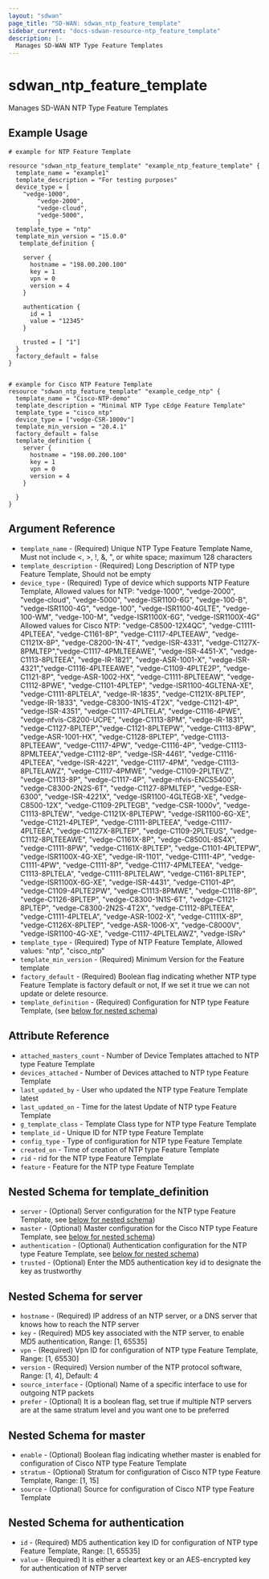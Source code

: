 ```yaml
---
layout: "sdwan"
page_title: "SD-WAN: sdwan_ntp_feature_template"
sidebar_current: "docs-sdwan-resource-ntp_feature_template"
description: |-
  Manages SD-WAN NTP Type Feature Templates
---
```


# sdwan_ntp_feature_template #
Manages SD-WAN NTP Type Feature Templates

## Example Usage ##

```hcl
# example for NTP Feature Template

resource "sdwan_ntp_feature_template" "example_ntp_feature_template" {  
  template_name = "example1"
  template_description = "For testing purposes"
  device_type = [	
    "vedge-1000",
		"vedge-2000",
		"vedge-cloud",
		"vedge-5000",
		]    
  template_type = "ntp"
  template_min_version = "15.0.0"
   template_definition {   
   
    server {
      hostname = "198.00.200.100"     
      key = 1
      vpn = 0
      version = 4 
    }

    authentication {
      id = 1
      value = "12345"
    }
   
    trusted = [ "1"]
  }
  factory_default = false
}


# example for Cisco NTP Feature Template
resource "sdwan_ntp_feature_template" "example_cedge_ntp" {
  template_name = "Cisco-NTP-demo"
  template_description = "Minimal NTP Type cEdge Feature Template"
  template_type = "cisco_ntp"
  device_type = ["vedge-CSR-1000v"]
  template_min_version = "20.4.1"
  factory_default = false
  template_definition {
    server {
      hostname = "198.00.200.100"     
      key = 1
      vpn = 0
      version = 4 
    }
    
  }
}

```


## Argument Reference ##

* `template_name` - (Required) Unique NTP Type Feature Template Name, Must not include <, >, !, &, ", or white space; maximum 128 characters
* `template_description` - (Required) Long Description of NTP type Feature Template, Should not be empty
* `device_type` - (Required) Type of device which supports NTP Feature Template, Allowed values for NTP: "vedge-1000", "vedge-2000", "vedge-cloud", "vedge-5000", "vedge-ISR1100-6G", "vedge-100-B", "vedge-ISR1100-4G", "vedge-100", "vedge-ISR1100-4GLTE", "vedge-100-WM", "vedge-100-M", "vedge-ISR1100X-6G", "vedge-ISR1100X-4G" 
Allowed values for Cisco NTP: "vedge-C8500-12X4QC", "vedge-C1111-4PLTEEA", "vedge-C1161-8P", "vedge-C1117-4PLTEEAW", "vedge-C1121X-8P", "vedge-C8200-1N-4T", "vedge-ISR-4331", "vedge-C1127X-8PMLTEP","vedge-C1117-4PMLTEEAWE", "vedge-ISR-4451-X", "vedge-C1113-8PLTEEA", "vedge-IR-1821", "vedge-ASR-1001-X", "vedge-ISR-4321","vedge-C1116-4PLTEEAWE", "vedge-C1109-4PLTE2P", "vedge-C1121-8P", "vedge-ASR-1002-HX", "vedge-C1111-8PLTEEAW", "vedge-C1112-8PWE", "vedge-C1101-4PLTEP",  "vedge-ISR1100-4GLTENA-XE", "vedge-C1111-8PLTELA", "vedge-IR-1835", "vedge-C1121X-8PLTEP", "vedge-IR-1833", "vedge-C8300-1N1S-4T2X", "vedge-C1121-4P", "vedge-ISR-4351", "vedge-C1117-4PLTELA", "vedge-C1116-4PWE", "vedge-nfvis-C8200-UCPE", "vedge-C1113-8PM", "vedge-IR-1831", "vedge-C1127-8PLTEP","vedge-C1121-8PLTEPW", "vedge-C1113-8PW", "vedge-ASR-1001-HX", "vedge-C1128-8PLTEP", "vedge-C1113-8PLTEEAW", "vedge-C1117-4PW", "vedge-C1116-4P", "vedge-C1113-8PMLTEEA","vedge-C1112-8P", "vedge-ISR-4461", "vedge-C1116-4PLTEEA", "vedge-ISR-4221", "vedge-C1117-4PM", "vedge-C1113-8PLTELAWZ", "vedge-C1117-4PMWE", "vedge-C1109-2PLTEVZ", "vedge-C1113-8P", "vedge-C1117-4P", "vedge-nfvis-ENCS5400", "vedge-C8300-2N2S-6T", "vedge-C1127-8PMLTEP", "vedge-ESR-6300", "vedge-ISR-4221X", "vedge-ISR1100-4GLTEGB-XE", "vedge-C8500-12X", "vedge-C1109-2PLTEGB", "vedge-CSR-1000v", "vedge-C1113-8PLTEW", "vedge-C1121X-8PLTEPW", "vedge-ISR1100-6G-XE", "vedge-C1121-4PLTEP", "vedge-C1111-8PLTEEA", "vedge-C1117-4PLTEEA", "vedge-C1127X-8PLTEP", "vedge-C1109-2PLTEUS", "vedge-C1112-8PLTEEAWE", "vedge-C1161X-8P", "vedge-C8500L-8S4X", "vedge-C1111-8PW", "vedge-C1161X-8PLTEP", "vedge-C1101-4PLTEPW", "vedge-ISR1100X-4G-XE", "vedge-IR-1101", "vedge-C1111-4P", "vedge-C1111-4PW",   "vedge-C1111-8P", "vedge-C1117-4PMLTEEA", "vedge-C1113-8PLTELA", "vedge-C1111-8PLTELAW", "vedge-C1161-8PLTEP", "vedge-ISR1100X-6G-XE", "vedge-ISR-4431", "vedge-C1101-4P", "vedge-C1109-4PLTE2PW", "vedge-C1113-8PMWE", "vedge-C1118-8P", "vedge-C1126-8PLTEP", "vedge-C8300-1N1S-6T", "vedge-C1121-8PLTEP", "vedge-C8300-2N2S-4T2X", "vedge-C1112-8PLTEEA",
"vedge-C1111-4PLTELA", "vedge-ASR-1002-X", "vedge-C1111X-8P", "vedge-C1126X-8PLTEP", "vedge-ASR-1006-X", "vedge-C8000V", "vedge-ISR1100-4G-XE", "vedge-C1117-4PLTELAWZ", "vedge-ISRv"
* `template_type` - (Required) Type of NTP Feature Template, Allowed values: "ntp", "cisco_ntp"
* `template_min_version` - (Required) Minimum Version for the Feature template
* `factory_default` - (Required) Boolean flag indicating whether NTP type Feature Template is factory default or not, If we set it true we can not update or delete resource.
* `template_definition` - (Required) Configuration for NTP type Feature Template, (see [below for nested schema](#nestedblock--template_definition))

## Attribute Reference ##

* `attached_masters_count` - Number of Device Templates attached to NTP type Feature Template
* `devices_attached` - Number of Devices attached to NTP type Feature Template
* `last_updated_by` - User who updated the NTP type Feature Template latest
* `last_updated_on` - Time for the latest Update of NTP type Feature Template
* `g_template_class` - Template Class type for NTP type Feature Template
* `template_id` - Unique ID for NTP type Feature Template
* `config_type` - Type of configuration for NTP type Feature Template
* `created_on` - Time of creation of NTP type Feature Template
* `rid` - rid for the NTP type Feature Template
* `feature` - Feature for the NTP type Feature Template

<a id="nestedblock--template_definition"></a>
## Nested Schema for template_definition
* `server` - (Optional) Server configuration for the NTP type Feature Template, see [below for nested schema](#nestedblock--server))
* `master` - (Optional) Master configuration for the Cisco NTP type Feature Template, see [below for nested schema](#nestedblock--master))
* `authentication` - (Optional) Authentication configuration for the NTP type Feature Template, see [below for nested schema](#nestedblock--authentication))
* `trusted` - (Optional) Enter the MD5 authentication key id to designate the key as trustworthy

<a id="nestedblock--server"></a>
## Nested Schema for server
* `hostname` - (Required) IP address of an NTP server, or a DNS server that knows how to reach the NTP server
* `key` - (Required) MD5 key associated with the NTP server, to enable MD5 authentication, Range: [1, 65535]
* `vpn` - (Required) Vpn ID for configuration of NTP type Feature Template, Range: [1, 65530]
* `version` - (Required) Version number of the NTP protocol software, Range: [1, 4], Default: 4
* `source_interface` - (Optional) Name of a specific interface to use for outgoing NTP packets
* `prefer` - (Optional) It is a boolean flag, set true if multiple NTP servers are at the same stratum level and you want one to be preferred

<a id="nestedblock--master"></a>
## Nested Schema for master
* `enable` - (Optional) Boolean flag indicating whether master is enabled for configuration of Cisco NTP type Feature Template
* `stratum` - (Optional) Stratum for configuration of Cisco NTP type Feature Template, Range: [1, 15] 
* `source` - (Optional) Source for configuration of Cisco NTP type Feature Template

<a id="nestedblock--authentication"></a>
## Nested Schema for authentication
* `id` - (Required) MD5 authentication key ID for configuration of NTP type Feature Template, Range: [1, 65535]
* `value` - (Required) It is either a cleartext key or an AES-encrypted key for authentication of NTP server